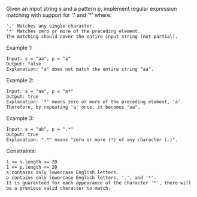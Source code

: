 Given an input string s and a pattern p, implement regular expression matching with support for '.' and '*' where:

```text
'.' Matches any single character.​​​​
'*' Matches zero or more of the preceding element.
The matching should cover the entire input string (not partial).
```


Example 1:
```text
Input: s = "aa", p = "a"
Output: false
Explanation: "a" does not match the entire string "aa".

```
Example 2:
```text
Input: s = "aa", p = "a*"
Output: true
Explanation: '*' means zero or more of the preceding element, 'a'. Therefore, by repeating 'a' once, it becomes "aa".
```
Example 3:
```text
Input: s = "ab", p = ".*"
Output: true
Explanation: ".*" means "zero or more (*) of any character (.)".
```

Constraints:
```text
1 <= s.length <= 20
1 <= p.length <= 20
s contains only lowercase English letters.
p contains only lowercase English letters, '.', and '*'.
It is guaranteed for each appearance of the character '*', there will be a previous valid character to match.
```